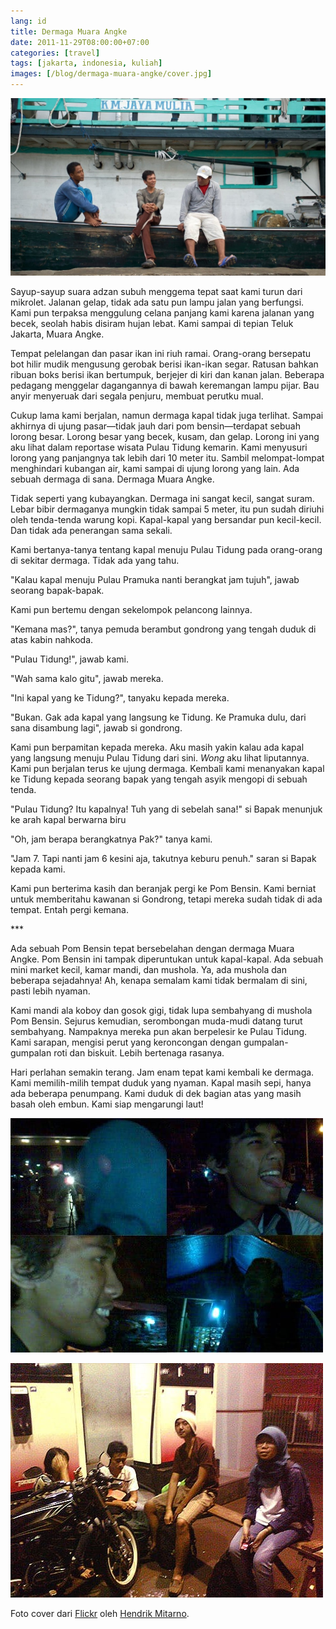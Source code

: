 ```yaml
---
lang: id
title: Dermaga Muara Angke
date: 2011-11-29T08:00:00+07:00
categories: [travel]
tags: [jakarta, indonesia, kuliah]
images: [/blog/dermaga-muara-angke/cover.jpg]
---
```

![Dermaga Muara Angke](cover.jpg)

Sayup-sayup suara adzan subuh menggema tepat saat kami turun dari mikrolet. Jalanan gelap, tidak ada satu pun lampu jalan yang berfungsi. Kami pun terpaksa menggulung celana panjang kami karena jalanan yang becek, seolah habis disiram hujan lebat. Kami sampai di tepian Teluk Jakarta, Muara Angke.

Tempat pelelangan dan pasar ikan ini riuh ramai. Orang-orang bersepatu bot hilir mudik mengusung gerobak berisi ikan-ikan segar. Ratusan bahkan ribuan boks berisi ikan bertumpuk, berjejer di kiri dan kanan jalan. Beberapa pedagang menggelar dagangannya di bawah keremangan lampu pijar. Bau anyir menyeruak dari segala penjuru, membuat perutku mual.

Cukup lama kami berjalan, namun dermaga kapal tidak juga terlihat. Sampai akhirnya di ujung pasar—tidak jauh dari pom bensin—terdapat sebuah lorong besar. Lorong besar yang becek, kusam, dan gelap. Lorong ini yang aku lihat dalam reportase wisata Pulau Tidung kemarin. Kami menyusuri lorong yang panjangnya tak lebih dari 10 meter itu. Sambil melompat-lompat menghindari kubangan air, kami sampai di ujung lorong yang lain. Ada sebuah dermaga di sana. Dermaga Muara Angke.

Tidak seperti yang kubayangkan. Dermaga ini sangat kecil, sangat suram. Lebar bibir dermaganya mungkin tidak sampai 5 meter, itu pun sudah diriuhi oleh tenda-tenda warung kopi. Kapal-kapal yang bersandar pun kecil-kecil. Dan tidak ada penerangan sama sekali.

Kami bertanya-tanya tentang kapal menuju Pulau Tidung pada orang-orang di sekitar dermaga. Tidak ada yang tahu.

"Kalau kapal menuju Pulau Pramuka nanti berangkat jam tujuh", jawab seorang bapak-bapak.

Kami pun bertemu dengan sekelompok pelancong lainnya.

"Kemana mas?", tanya pemuda berambut gondrong yang tengah duduk di atas kabin nahkoda.

"Pulau Tidung!", jawab kami.

"Wah sama kalo gitu", jawab mereka.

"Ini kapal yang ke Tidung?", tanyaku kepada mereka.

"Bukan. Gak ada kapal yang langsung ke Tidung. Ke Pramuka dulu, dari sana disambung lagi", jawab si gondrong.

Kami pun berpamitan kepada mereka. Aku masih yakin kalau ada kapal yang langsung menuju Pulau Tidung dari sini. *Wong* aku lihat liputannya. Kami pun berjalan terus ke ujung dermaga. Kembali kami menanyakan kapal ke Tidung kepada seorang bapak yang tengah asyik mengopi di sebuah tenda.

"Pulau Tidung? Itu kapalnya! Tuh yang di sebelah sana!" si Bapak menunjuk ke arah kapal berwarna biru

"Oh, jam berapa berangkatnya Pak?" tanya kami.

"Jam 7. Tapi nanti jam 6 kesini aja, takutnya keburu penuh." saran si Bapak kepada kami.

Kami pun berterima kasih dan beranjak pergi ke Pom Bensin. Kami berniat untuk memberitahu kawanan si Gondrong, tetapi mereka sudah tidak di ada tempat. Entah pergi kemana.

\*\*\*

Ada sebuah Pom Bensin tepat bersebelahan dengan dermaga Muara Angke. Pom Bensin ini tampak diperuntukan untuk kapal-kapal. Ada sebuah mini market kecil, kamar mandi, dan mushola. Ya, ada mushola dan beberapa sejadahnya! Ah, kenapa semalam kami tidak bermalam di sini, pasti lebih nyaman.

Kami mandi ala koboy dan gosok gigi, tidak lupa sembahyang di mushola Pom Bensin. Sejurus kemudian, serombongan muda-mudi datang turut sembahyang. Nampaknya mereka pun akan berpelesir ke Pulau Tidung. Kami sarapan, mengisi perut yang keroncongan dengan gumpalan-gumpalan roti dan biskuit. Lebih bertenaga rasanya.

Hari perlahan semakin terang. Jam enam tepat kami kembali ke dermaga. Kami memilih-milih tempat duduk yang nyaman. Kapal masih sepi, hanya ada beberapa penumpang. Kami duduk di dek bagian atas yang masih basah oleh embun. Kami siap mengarungi laut!

![Menahan bau amis di Muara Angke.](01-di-muara-angke.jpg)

![Pom Bensin di sebelah Dermaga Muara Angke.](02-pom-bensin-di-muara-angke.jpg)

Foto cover dari [Flickr](https://www.flickr.com/photos/hendrik_mintarno/23399967143/in/photostream/) oleh [Hendrik Mitarno](https://www.flickr.com/photos/hendrik_mintarno/).
